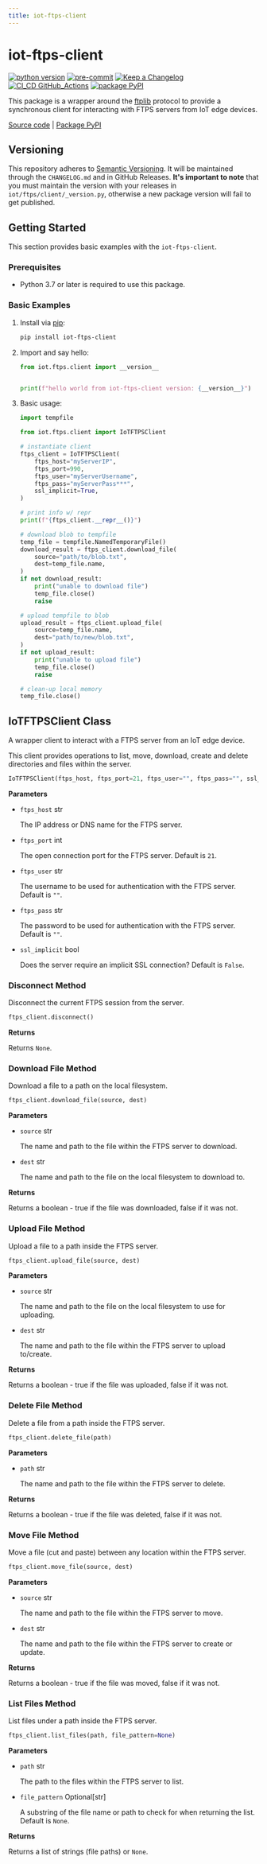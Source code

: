 ```yaml
---
title: iot-ftps-client
---
```


# iot-ftps-client

[![python version](https://img.shields.io/badge/python_v3.9-blue?logo=python&logoColor=yellow)](https://img.shields.io/badge/python_v3.9-blue?logo=python&logoColor=yellow) [![pre-commit](https://img.shields.io/badge/pre--commit-blue?logo=pre-commit&logoColor=FAB040)](https://img.shields.io/badge/pre--commit-blue?logo=pre-commit&logoColor=FAB040) [![Keep a Changelog](https://img.shields.io/badge/keep_a_changelog-blue?logo=keepachangelog&logoColor=E05735)](https://img.shields.io/badge/keep_a_changelog-blue?logo=keepachangelog&logoColor=E05735) [![CI_CD GitHub_Actions](https://img.shields.io/badge/GitHub_Actions-blue?logo=githubactions&logoColor=black)](https://img.shields.io/badge/GitHub_Actions-blue?logo=githubactions&logoColor=black) [![package PyPI](https://img.shields.io/badge/PyPI-blue?logo=PyPI&logoColor=yellow)](https://img.shields.io/badge/PyPI-blue?logo=pypi&logoColor=yellow)

This package is a wrapper around the [ftplib](https://docs.python.org/3/library/ftplib.html) protocol to provide a synchronous client for interacting with FTPS servers from IoT edge devices.

[Source code](https://github.com/dgonzo27/py-iot-utils/tree/master/iot-ftps-client) | [Package PyPI](https://pypi.org/project/iot-ftps-client/)

## Versioning

This repository adheres to [Semantic Versioning](https://semver.org/spec/v2.0.0.html). It will be maintained through the `CHANGELOG.md` and in GitHub Releases. **It's important to note** that you must maintain the version with your releases in `iot/ftps/client/_version.py`, otherwise a new package version will fail to get published.

## Getting Started

This section provides basic examples with the `iot-ftps-client`.

### Prerequisites

- Python 3.7 or later is required to use this package.

### Basic Examples

1. Install via [pip](https://pypi.org/project/pip/):

   ```sh
   pip install iot-ftps-client
   ```

2. Import and say hello:

   ```python
   from iot.ftps.client import __version__


   print(f"hello world from iot-ftps-client version: {__version__}")
   ```

3. Basic usage:

   ```python
   import tempfile

   from iot.ftps.client import IoTFTPSClient

   # instantiate client
   ftps_client = IoTFTPSClient(
       ftps_host="myServerIP",
       ftps_port=990,
       ftps_user="myServerUsername",
       ftps_pass="myServerPass***",
       ssl_implicit=True,
   )

   # print info w/ repr
   print(f"{ftps_client.__repr__()}")

   # download blob to tempfile
   temp_file = tempfile.NamedTemporaryFile()
   download_result = ftps_client.download_file(
       source="path/to/blob.txt",
       dest=temp_file.name,
   )
   if not download_result:
       print("unable to download file")
       temp_file.close()
       raise

   # upload tempfile to blob
   upload_result = ftps_client.upload_file(
       source=temp_file.name,
       dest="path/to/new/blob.txt",
   )
   if not upload_result:
       print("unable to upload file")
       temp_file.close()
       raise

   # clean-up local memory
   temp_file.close()
   ```

## IoTFTPSClient Class

A wrapper client to interact with a FTPS server from an IoT edge device.

This client provides operations to list, move, download, create and delete directories and files within the server.

```python
IoTFTPSClient(ftps_host, ftps_port=21, ftps_user="", ftps_pass="", ssl_implicit=False)
```

**Parameters**

- `ftps_host` str

  The IP address or DNS name for the FTPS server.

- `ftps_port` int

  The open connection port for the FTPS server. Default is `21`.

- `ftps_user` str

  The username to be used for authentication with the FTPS server. Default is `""`.

- `ftps_pass` str

  The password to be used for authentication with the FTPS server. Default is `""`.

- `ssl_implicit` bool

  Does the server require an implicit SSL connection? Default is `False`.

### Disconnect Method

Disconnect the current FTPS session from the server.

```python
ftps_client.disconnect()
```

**Returns**

Returns `None`.

### Download File Method

Download a file to a path on the local filesystem.

```python
ftps_client.download_file(source, dest)
```

**Parameters**

- `source` str

  The name and path to the file within the FTPS server to download.

- `dest` str

  The name and path to the file on the local filesystem to download to.

**Returns**

Returns a boolean - true if the file was downloaded, false if it was not.

### Upload File Method

Upload a file to a path inside the FTPS server.

```python
ftps_client.upload_file(source, dest)
```

**Parameters**

- `source` str

  The name and path to the file on the local filesystem to use for uploading.

- `dest` str

  The name and path to the file within the FTPS server to upload to/create.

**Returns**

Returns a boolean - true if the file was uploaded, false if it was not.

### Delete File Method

Delete a file from a path inside the FTPS server.

```python
ftps_client.delete_file(path)
```

**Parameters**

- `path` str

  The name and path to the file within the FTPS server to delete.

**Returns**

Returns a boolean - true if the file was deleted, false if it was not.

### Move File Method

Move a file (cut and paste) between any location within the FTPS server.

```python
ftps_client.move_file(source, dest)
```

**Parameters**

- `source` str

  The name and path to the file within the FTPS server to move.

- `dest` str

  The name and path to the file within the FTPS server to create or update.

**Returns**

Returns a boolean - true if the file was moved, false if it was not.

### List Files Method

List files under a path inside the FTPS server.

```python
ftps_client.list_files(path, file_pattern=None)
```

**Parameters**

- `path` str

  The path to the files within the FTPS server to list.

- `file_pattern` Optional[str]

  A substring of the file name or path to check for when returning the list. Default is `None`.

**Returns**

Returns a list of strings (file paths) or `None`.
